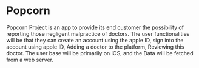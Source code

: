 # Popcorn
Popcorn Project is an app to provide its end customer the possibility of reporting those negligent malpractice of doctors. The user functionalities will be that they can create an account using the apple ID, sign into the account using apple ID, Adding a doctor to the platform, Reviewing this doctor. The user base will be primarily on iOS, and the Data will be fetched from a web server.
